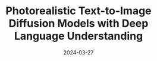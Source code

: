 ---
layout: seminar-post
title: 'Photorealistic Text-to-Image Diffusion Models with Deep Language Understanding'
subtitle: ''
categories: "Computer Vision"
tags: ['Image generation']
date: 2024-03-27
pdf_url: 'https://drive.google.com/file/d/13SMCFMjFO8U8Gn7vZCfIc17PFeZc-cCz/preview'
---